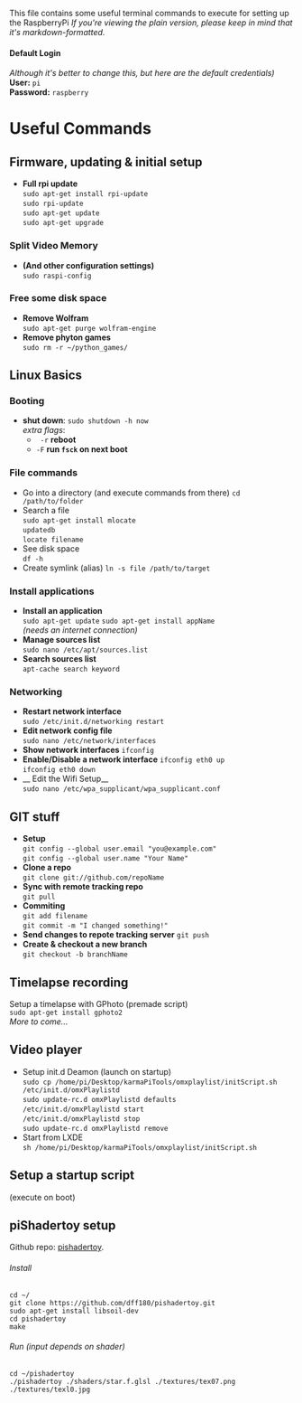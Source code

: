 This file contains some useful terminal commands to execute for setting up the RaspberryPi
_If you're viewing the plain version, please keep in mind that it's markdown-formatted._  

#### Default Login
_Although it's better to change this, but here are the default credentials)_  
__User:__ `pi`  
__Password:__ `raspberry`

# Useful Commands

## Firmware, updating & initial setup
- __Full rpi update__  
`sudo apt-get install rpi-update`  
`sudo rpi-update`  
`sudo apt-get update`  
`sudo apt-get upgrade`  

### Split Video Memory
 - __(And other configuration settings)__  
`sudo raspi-config`

### Free some disk space
 - __Remove Wolfram__  
`sudo apt-get purge wolfram-engine`  
 - __Remove phyton games__  
`sudo rm -r ~/python_games/`  

## Linux Basics
### Booting 
- __shut down__: `sudo shutdown -h now`   
_extra flags_:  
  - ` -r` __reboot__  
  - `-F` __run `fsck` on next boot__  

### File commands
- Go into a directory (and execute commands from there)
`cd /path/to/folder`
- Search a file  
`sudo apt-get install mlocate`  
`updatedb`  
`locate filename`  
- See disk space  
`df -h`  
- Create symlink (alias)
`ln -s file /path/to/target`  

### Install applications
- __Install an application__   
`sudo apt-get update`
`sudo apt-get install appName`  
_(needs an internet connection)_  
- __Manage sources list__  
`sudo nano /etc/apt/sources.list`  
- __Search sources list__  
`apt-cache search keyword`  


### Networking
- __Restart network interface__  
`sudo /etc/init.d/networking restart`  
- __Edit network config file__   
`sudo nano /etc/network/interfaces`  
- __Show network interfaces__
`ifconfig`
- __Enable/Disable a network interface__
`ifconfig eth0 up`  
`ifconfig eth0 down`  
- __ Edit the Wifi Setup__  
`sudo nano /etc/wpa_supplicant/wpa_supplicant.conf`

## GIT stuff  
- __Setup__  
`git config --global user.email "you@example.com"`  
`git config --global user.name "Your Name"`  
- __Clone a repo__  
`git clone git://github.com/repoName`  
- __Sync with remote tracking repo__  
`git pull`  
- __Commiting__   
`git add filename`  
`git commit -m "I changed something!"`  
- __Send changes to repote tracking server__
`git push`  
- __Create & checkout a new branch__  
`git checkout -b branchName`  

## Timelapse recording
Setup a timelapse with GPhoto (premade script)  
`sudo apt-get install gphoto2`  
_More to come..._

## Video player
- Setup init.d Deamon (launch on startup)  
`sudo cp /home/pi/Desktop/karmaPiTools/omxplaylist/initScript.sh /etc/init.d/omxPlaylistd`  
`sudo update-rc.d omxPlaylistd defaults`  
`/etc/init.d/omxPlaylistd start`  
`/etc/init.d/omxPlaylistd stop`  
`sudo update-rc.d omxPlaylistd remove`
- Start from LXDE  
`sh /home/pi/Desktop/karmaPiTools/omxplaylist/initScript.sh`


## Setup a startup script  
(execute on boot)



## piShadertoy setup
Github repo: [pishadertoy](https://github.com/dff180/pishadertoy).

###### Install
```
cd ~/
git clone https://github.com/dff180/pishadertoy.git
sudo apt-get install libsoil-dev
cd pishadertoy
make
```
###### Run (input depends on shader)
```
cd ~/pishadertoy
./pishadertoy ./shaders/star.f.glsl ./textures/tex07.png ./textures/texl0.jpg
```
